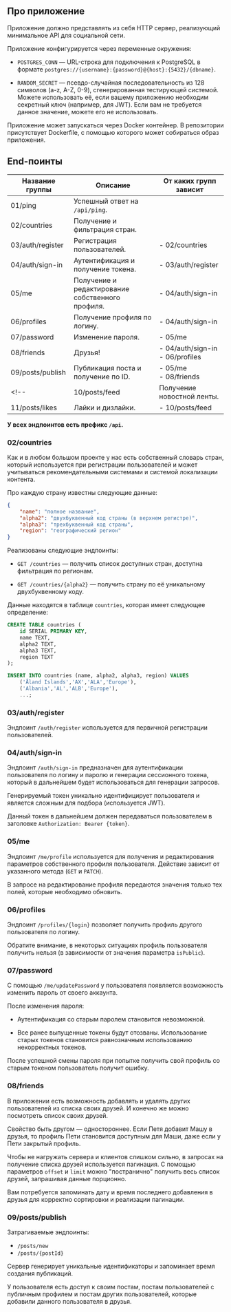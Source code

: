 ## Про приложение

Приложение должно представлять из себя HTTP сервер, реализующий минимальное API для социальной сети. 

Приложение конфигурируется через переменные окружения:



- `POSTGRES_CONN` &mdash; URL-строка для подключения к PostgreSQL в формате `postgres://{username}:{password}@{host}:{5432}/{dbname}`.


- `RANDOM_SECRET` &mdash; псевдо-случайная последовательность из 128 символов (a-z, A-Z, 0-9), сгенерированная тестирующей системой. Можете использовать её, если вашему приложению необходим секретный ключ (например, для JWT). Если вам не требуется данное значение, можете его не использовать.

Приложение может запускаться через Docker контейнер. В репозитории присутствует Dockerfile, с помощью которого может собираться образ приложения. 

## End-поинты



| Название группы  | Описание                           | От каких групп зависит |
|------------------|------------------------------------|------------------------|
| 01/ping          | Успешный ответ на `/api/ping`.     |                        |
| 02/countries     | Получение и фильтрация стран.      |                        |
| 03/auth/register | Регистрация пользователей.         | - 02/countries         |
| 04/auth/sign-in  | Аутентификация и получение токена. | - 03/auth/register     |
| 05/me  | Получение и редактирование собственного профиля. | - 04/auth/sign-in     |
| 06/profiles  | Получение профиля по логину. | - 04/auth/sign-in     |
| 07/password  | Изменение пароля. | - 05/me     |
| 08/friends  | Друзья! | - 04/auth/sign-in<br>- 06/profiles    |
| 09/posts/publish  | Публикация поста и получение по ID. | - 05/me<br>- 08/friends     |
<!-- | 10/posts/feed  | Получение новостной ленты. | - 09/posts/publish     |
| 11/posts/likes  | Лайки и дизлайки. | - 10/posts/feed     | -->




**У всех эндпоинтов есть префикс `/api`.**


### 02/countries

Как и в любом большом проекте у нас есть собственный словарь стран, который используется при регистрации пользователей и может учитываться рекомендательными системами и системой локализации контента.

Про каждую страну известны следующие данные:
```json
{
    "name": "полное название",
    "alpha2": "двухбуквенный код страны (в верхнем регистре)",
    "alpha3": "трехбуквенный код страны",
    "region": "географический регион"
}
```

Реализованы следующие эндпоинты:

- `GET /countries` &mdash; получить список доступных стран, доступна фильтрация по регионам. 

- `GET /countries/{alpha2}` &mdash; получить страну по её уникальному двухбуквенному коду.

Данные находятся в таблице `countries`, которая имеет следующее определение:
```sql
CREATE TABLE countries (
    id SERIAL PRIMARY KEY,
    name TEXT,
    alpha2 TEXT,
    alpha3 TEXT,
    region TEXT
);

INSERT INTO countries (name, alpha2, alpha3, region) VALUES
    ('Åland Islands','AX','ALA','Europe'),
    ('Albania','AL','ALB','Europe'),
    ...;
```

### 03/auth/register

Эндпоинт `/auth/register` используется для первичной регистрации пользователей. 

### 04/auth/sign-in

Эндпоинт `/auth/sign-in` предназначен для аутентификации пользователя по логину и паролю и генерации сессионного токена, 
который в дальнейшем будет использоваться для генерации запросов.

Генерируемый токен  уникально идентифицирует пользователя и является сложным для подбора (используется JWT).

Данный токен в дальнейшем должен передаваться пользователем в заголовке `Authorization: Bearer {token}`.

### 05/me

Эндпоинт `/me/profile` используется для получения и редактирования параметров собственного профиля пользователя. Действие зависит от указанного метода (`GET` и `PATCH`).

В запросе на редактирование профиля передаются значения только тех полей, которые необходимо обновить.

### 06/profiles

Эндпоинт `/profiles/{login}` позволяет получить профиль другого пользователя по логину.

Обратите внимание, в некоторых ситуациях профиль пользователя получить нельзя (в зависимости от значения параметра `isPublic`). 

### 07/password

С помощью `/me/updatePassword` у пользователя появляется возможность изменить пароль от своего аккаунта.

После изменения пароля:

- Аутентификация со старым паролем становится невозможной.

- Все ранее выпущенные токены будут отозваны. Использование старых токенов становится равнозначным использованию некорректных токенов.

После успешной смены пароля при попытке получить свой профиль со старым токеном пользователь получит ошибку.

### 08/friends

В приложении есть возможность добавлять и удалять других пользователей из списка своих друзей.
И конечно же можно посмотреть список своих друзей.

Свойство быть другом &mdash; одностороннее. Если Петя добавит Машу в друзья, то профиль Пети становится доступным для Маши, даже если у Пети закрытый профиль.

Чтобы не нагружать сервера и клиентов слишком сильно, в запросах на получение списка друзей используется пагинация.
С помощью параметров `offset` и `limit` можно "постранично" получить весь список друзей, запрашивая данные порционно.

Вам потребуется запоминать дату и время последнего добавления в друзья для корректно сортировки и реализации пагинации.

### 09/posts/publish

Затрагиваемые эндпоинты:
- `/posts/new`
- `/posts/{postId}`

Сервер генерирует уникальные идентификаторы и запоминает время создания публикаций.

У пользователя есть доступ к своим постам, постам пользователей с публичным профилем и постам других пользователей, которые добавили данного пользователя в друзья.
